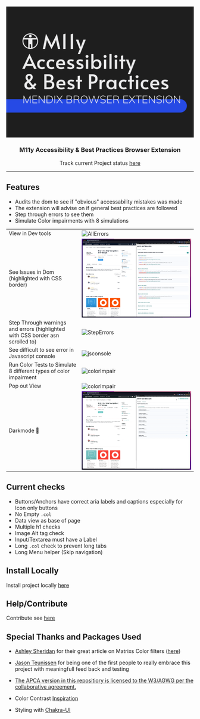 <p align="center">
<img  align="center" alt="logo" src="./assets/M11y.png" target="_blank" />
<h3 align="center">M11y Accessibility
& Best Practices  Browser Extension</h3>
</p>

<p align="center">
Track current Project status <a href='https://github.com/mendixlabs/m11y/projects/1' target="_blank">here</a>
</p>

---

## Features

- Audits the dom to see if "obvious" accessability mistakes was made
- The extension will advise on if general best practices are followed
- Step through errors to see them
- Simulate Color impairments with 8 simulations

<table style="width:100%">
    <tr>
        <td>
       View in Dev tools
        </td>
        <td>
      <img  align="center" alt="AllErrors" src="./assets/devtools.gif" target="_blank" />
        </td>
    </tr>
    <tr>
        <td>
      See Issues in Dom (highlighted with CSS border)
        </td>
        <td>
      <img  align="center" alt="SeeErrors" src="./assets/SeeErrors.gif" target="_blank" />
        </td>
    </tr>
    <tr>
        <td>
       Step Through warnings and errors (highlighted with CSS border asn scrolled to)
        </td>
        <td>
      <img  align="center" alt="StepErrors" src="./assets/StepErrors.gif" target="_blank" />
        </td>
    </tr>
    <tr>
        <td>
       See difficult to see error in Javascript console
        </td>
        <td>
      <img  align="center" alt="jsconsole" src="./assets/jsconsole.gif" target="_blank" />
        </td>
    </tr>
    <tr>
        <td>
       Run Color Tests to Simulate 8 different types of color impairment
        </td>
        <td>
      <img  align="center" alt="colorImpair" src="./assets/colorImpair.gif" target="_blank" />
        </td>
    </tr>
    <tr>
        <td>
        Pop out View
        </td>
        <td>
      <img  align="center" alt="colorImpair" src="./assets/popout.gif" target="_blank" />
        </td>
    </tr>
    <tr>
        <td>
      Darkmode 🌃
        </td>
        <td>
      <img  align="center" alt="colorImpair" src="./assets/darkMode.gif" target="_blank" />
        </td>
    </tr>
   
</table>

## Current checks

- Buttons/Anchors have correct aria labels and captions especially for Icon only buttons
- No Empty `.col`
- Data view as base of page
- Multiple h1 checks
- Image Alt tag check
- Input/Textarea must have a Label
- Long `.col` check to prevent long tabs
- Long Menu helper (Skip navigation)

## Install Locally

Install project locally [here](/Install.md)

## Help/Contribute

Contribute see [here](/CONTRIBUTING.md)

## Special Thanks and Packages Used

- [Ashley Sheridan](https://github.com/AshleyJSheridan) for their great article on Matrixs Color filters ([here](https://www.ashleysheridan.co.uk/blog/Testing+Colour+Blindness+Effects+Online+with+SVG+Filters))

- [Jason Teunissen](https://github.com/jasonteunissen) for being one of the first people to really embrace this project with meaningfull feed back and testing

- [The APCA version in this repositiory is licensed to the W3/AGWG per the collaborative agreement.](https://github.com/Myndex/apca-w3)

- Color Contrast [Inspiration](https://github.com/bruskowski/color-contrast-checker/blob/master/src/picker.js)

- Styling with [Chakra-UI](https://github.com/chakra-ui/chakra-ui)
